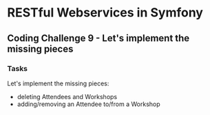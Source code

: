 # RESTful Webservices in Symfony

## Coding Challenge 9 - Let's implement the missing pieces

### Tasks

Let's implement the missing pieces:

- deleting Attendees and Workshops
- adding/removing an Attendee to/from a Workshop
